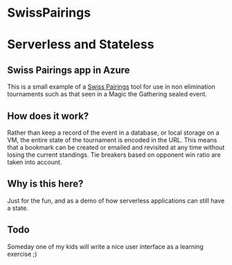 # SwissPairings

Serverless and Stateless
========================

Swiss Pairings app in Azure
---------------------------

This is a small example of a [Swiss Pairings](https://en.wikipedia.org/wiki/Swiss-system_tournament) tool for use in non elimination tournaments
such as that seen in a Magic the Gathering sealed event.

How does it work?
-----------------
Rather than keep a record of the event in a database, or local storage on a VM, the entire state of the tournament is encoded in the URL. This means
that a bookmark can be created or emailed and revisited at any time without losing the current standings. Tie breakers based on opponent win ratio
are taken into account.

Why is this here?
-----------------
Just for the fun, and as a demo of how serverless applications can still have a state.

Todo
----
Someday one of my kids will write a nice user interface as a learning exercise ;)
